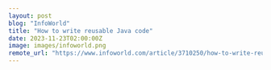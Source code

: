 ```yaml
---
layout: post
blog: "InfoWorld"
title: "How to write reusable Java code"
date: 2023-11-23T02:00:00Z
image: images/infoworld.png
remote_url: "https://www.infoworld.com/article/3710250/how-to-write-reusable-java-code.html#tk.rss_applicationdevelopment"
---
```

